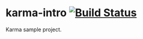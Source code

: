 karma-intro [![Build Status](https://travis-ci.org/ama-ch/karma-intro.png?branch=master)](https://travis-ci.org/ama-ch/karma-intro)
===========

Karma sample project.
